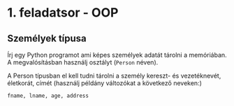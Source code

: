 # 1. feladatsor - OOP
## Személyek típusa

Írj egy Python programot ami képes személyek adatát tárolni a memóriában. A megvalósításban használj osztályt (`Person` néven).

A Person típusban el kell tudni tárolni a személy kereszt- és vezetéknevét, életkorát, címét (használj példány változókat a következő neveken:)

`fname, lname, age, address`